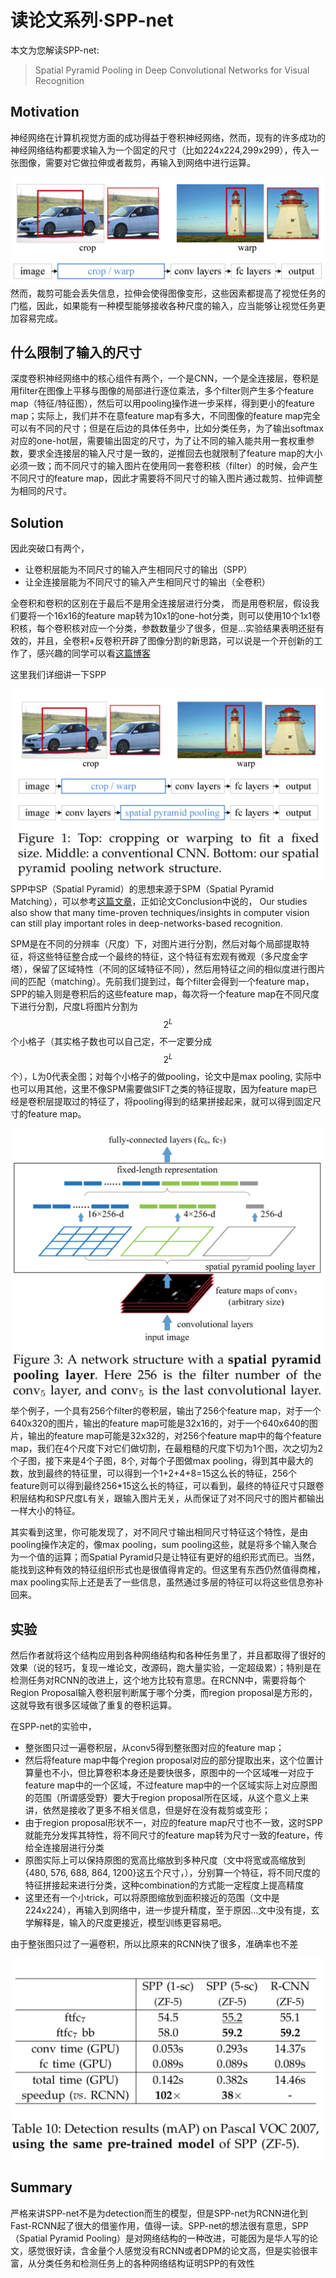 # 读论文系列·SPP-net

本文为您解读SPP-net:

> Spatial Pyramid Pooling in Deep Convolutional Networks for Visual Recognition

## Motivation

神经网络在计算机视觉方面的成功得益于卷积神经网络，然而，现有的许多成功的神经网络结构都要求输入为一个固定的尺寸（比如224x224,299x299），传入一张图像，需要对它做拉伸或者裁剪，再输入到网络中进行运算。

![](sppnet_0.png)
然而，裁剪可能会丢失信息，拉伸会使得图像变形，这些因素都提高了视觉任务的门槛，因此，如果能有一种模型能够接收各种尺度的输入，应当能够让视觉任务更加容易完成。

## 什么限制了输入的尺寸

深度卷积神经网络中的核心组件有两个，一个是CNN，一个是全连接层，卷积是用filter在图像上平移与图像的局部进行逐位乘法，多个filter则产生多个feature map（特征/特征图），然后可以用pooling操作进一步采样，得到更小的feature map；实际上，我们并不在意feature map有多大，不同图像的feature map完全可以有不同的尺寸；但是在后边的具体任务中，比如分类任务，为了输出softmax对应的one-hot层，需要输出固定的尺寸，为了让不同的输入能共用一套权重参数，要求全连接层的输入尺寸是一致的，逆推回去也就限制了feature map的大小必须一致；而不同尺寸的输入图片在使用同一套卷积核（filter）的时候，会产生不同尺寸的feature map，因此才需要将不同尺寸的输入图片通过裁剪、拉伸调整为相同的尺寸。

## Solution

因此突破口有两个，

* 让卷积层能为不同尺寸的输入产生相同尺寸的输出（SPP）
* 让全连接层能为不同尺寸的输入产生相同尺寸的输出（全卷积）

全卷积和卷积的区别在于最后不是用全连接层进行分类， 而是用卷积层，假设我们要将一个16x16的feature map转为10x1的one-hot分类，则可以使用10个1x1卷积核，每个卷积核对应一个分类，参数数量少了很多，但是…实验结果表明还挺有效的，并且，全卷积+反卷积开辟了图像分割的新思路，可以说是一个开创新的工作了，感兴趣的同学可以看[这篇博客](http://blog.csdn.net/taigw/article/details/51401448)

这里我们详细讲一下SPP

![](sppnet_1.png)
SPP中SP（Spatial Pyramid）的思想来源于SPM（Spatial Pyramid Matching），可以参考[这篇文章](http://blog.csdn.net/jwh_bupt/article/details/9625469)，正如论文Conclusion中说的， Our studies also show that many time-proven techniques/insights in computer vision can still play important roles in deep-networks-based recognition.

SPM是在不同的分辨率（尺度）下，对图片进行分割，然后对每个局部提取特征，将这些特征整合成一个最终的特征，这个特征有宏观有微观（多尺度金字塔），保留了区域特性（不同的区域特征不同），然后用特征之间的相似度进行图片间的匹配（matching）。先前我们提到过，每个filter会得到一个feature map，SPP的输入则是卷积后的这些feature map，每次将一个feature map在不同尺度下进行分割，尺度L将图片分割为$$2^L$$个小格子（其实格子数也可以自己定，不一定要分成$$2^L$$个），L为0代表全图；对每个小格子的做pooling，论文中是max pooling, 实际中也可以用其他，这里不像SPM需要做SIFT之类的特征提取，因为feature map已经是卷积层提取过的特征了，将pooling得到的结果拼接起来，就可以得到固定尺寸的feature map。

![](sppnet_2.png)
举个例子，一个具有256个filter的卷积层，输出了256个feature map，对于一个640x320的图片，输出的feature map可能是32x16的，对于一个640x640的图片，输出的feature map可能是32x32的，对256个feature map中的每个feature map，我们在4个尺度下对它们做切割，在最粗糙的尺度下切为1个图，次之切为2个子图，接下来是4个子图，8个, 对每个子图做max pooling，得到其中最大的数，放到最终的特征里，可以得到一个1+2+4+8=15这么长的特征，256个feature则可以得到最终256\*15这么长的特征，可以看到，最终的特征尺寸只跟卷积层结构和SP尺度L有关，跟输入图片无关，从而保证了对不同尺寸的图片都输出一样大小的特征。

其实看到这里，你可能发现了，对不同尺寸输出相同尺寸特征这个特性，是由pooling操作决定的，像max pooling，sum pooling这些，就是将多个输入聚合为一个值的运算；而Spatial Pyramid只是让特征有更好的组织形式而已。当然，能找到这种有效的特征组织形式也是很值得肯定的。但这里有东西仍然值得商榷，max pooling实际上还是丢了一些信息，虽然通过多层的特征可以将这些信息弥补回来。

## 实验

然后作者就将这个结构应用到各种网络结构和各种任务里了，并且都取得了很好的效果（说的轻巧，复现一堆论文，改源码，跑大量实验，一定超级累）；特别是在检测任务对RCNN的改进上，这个地方比较有意思。在RCNN中，需要将每个Region Proposal输入卷积层判断属于哪个分类，而region proposal是方形的，这就导致有很多区域做了重复的卷积运算。

在SPP-net的实验中，

* 整张图只过一遍卷积层，从conv5得到整张图对应的feature map；
* 然后将feature map中每个region proposal对应的部分提取出来，这个位置计算量也不小，但比算卷积本身还是要快很多，原图中的一个区域唯一对应于feature map中的一个区域，不过feature map中的一个区域实际上对应原图的范围（所谓感受野）要大于region proposal所在区域，从这个意义上来讲，依然是接收了更多不相关信息，但是好在没有裁剪或变形；
* 由于region proposal形状不一，对应的feature map尺寸也不一致，这时SPP就能充分发挥其特性，将不同尺寸的feature map转为尺寸一致的feature，传给全连接层进行分类
* 原图实际上可以保持原图的宽高比缩放到多种尺度（文中将宽或高缩放到{480, 576, 688, 864, 1200}这五个尺寸，），分别算一个特征，将不同尺度的特征拼接起来进行分类，这种combination的方式能一定程度上提高精度
* 这里还有一个小trick，可以将原图缩放到面积接近的范围（文中是224x224），再输入到网络中，进一步提升精度，至于原因…文中没有提，玄学解释是，输入的尺度更接近，模型训练更容易吧。

由于整张图只过了一遍卷积，所以比原来的RCNN快了很多，准确率也不差

![](sppnet_3.png)
## Summary

严格来讲SPP-net不是为detection而生的模型，但是SPP-net为RCNN进化到Fast-RCNN起了很大的借鉴作用，值得一读。SPP-net的想法很有意思，SPP（Spatial Pyramid Pooling）是对网络结构的一种改进，可能因为是华人写的论文，感觉很好读，含金量个人感觉没有RCNN或者DPM的论文高，但是实验很丰富，从分类任务和检测任务上的各种网络结构证明SPP的有效性

